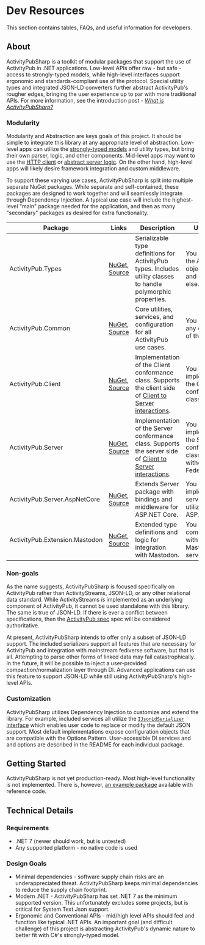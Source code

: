 # Dev Resources

This section contains tables, FAQs, and useful information for developers.

## About
ActivityPubSharp is a toolkit of modular packages that support the use of ActivityPub in .NET applications.
Low-level APIs offer raw - but safe - access to strongly-typed models, while high-level interfaces support ergonomic and standards-compliant use of the protocol.
Special utility types and integrated JSON-LD converters further abstract ActivityPub's rougher edges, bringing the user experience up to par with more traditional APIs.
For more information, see the introduction post - [*What is ActivityPubSharp?*](https://github.com/warriordog/ActivityPubSharp/discussions/63)

### Modularity
Modularity and Abstraction are keys goals of this project.
It should be simple to integrate this library at any appropriate level of abstraction.
Low-level apps can utilize the [strongly-typed models](https://github.com/warriordog/ActivityPubSharp/blob/main/Source/ActivityPub.Types) and utility types, but bring their own parser, logic, and other components.
Mid-level apps may want to use the [HTTP client](https://github.com/warriordog/ActivityPubSharp/blob/main/Source/ActivityPub.Client) or [abstract server logic](https://github.com/warriordog/ActivityPubSharp/blob/main/Source/ActivityPub.Server).
On the other hand, high-level apps will likely desire framework integration and custom middleware.

To support these varying use cases, ActivityPubSharp is split into multiple separate NuGet packages.
While separate and self-contained, these packages are designed to work together and will seamlessly integrate through Dependency Injection.
A typical use case will include the highest-level "main" package needed for the application, and then as many "secondary" packages as desired for extra functionality.

| Package                        | Links                                                                                                                   | Description                                                                                                                                                                    | Use Case                                                                       |
|--------------------------------|-------------------------------------------------------------------------------------------------------------------------|--------------------------------------------------------------------------------------------------------------------------------------------------------------------------------|--------------------------------------------------------------------------------|
| ActivityPub.Types              | [NuGet](https://www.nuget.org/packages/ActivityPub.Types), [Source](https://github.com/warriordog/ActivityPubSharp/blob/main/Source/ActivityPub.Types)                           | Serializable type definitions for ActivityPub types. Includes utility classes to handle polymorphic properties.                                                                | You only need the ActivityPub object types, and nothing else.                  |
| ActivityPub.Common             | [NuGet](https://www.nuget.org/packages/ActivityPub.Common), [Source](https://github.com/warriordog/ActivityPubSharp/blob/main/Source/ActivityPub.Common)                         | Core utilities, services, and configuration for all ActivityPub use cases.                                                                                                     | You are using any other part of this library.                                  |
| ActivityPub.Client             | [NuGet](https://www.nuget.org/packages/ActivityPub.Client), [Source](https://github.com/warriordog/ActivityPubSharp/blob/main/Source/ActivityPub.Client)                         | Implementation of the Client conformance class. Supports the client side of [Client to Server interactions](https://www.w3.org/TR/activitypub/#client-to-server-interactions). | You are implementing the Client conformance class.                             |
| ActivityPub.Server             | [NuGet](https://www.nuget.org/packages/ActivityPub.Server), [Source](https://github.com/warriordog/ActivityPubSharp/blob/main/Source/ActivityPub.Server)                         | Implementation of the Server conformance class. Supports the server side of [Client to Server interactions](https://www.w3.org/TR/activitypub/#client-to-server-interactions). | You are implementing the Server conformance class, with or without Federation. |
| ActivityPub.Server.AspNetCore  | [NuGet](https://www.nuget.org/packages/ActivityPub.Server.AspNetCore), [Source](https://github.com/warriordog/ActivityPubSharp/blob/main/Source/ActivityPub.Server.AspNetCore)   | Extends Server package with bindings and middleware for ASP.NET Core.                                                                                                          | You are implementing a server that will utilize ASP.NET.                       |
| ActivityPub.Extension.Mastodon | [NuGet](https://www.nuget.org/packages/ActivityPub.Extension.Mastodon), [Source](https://github.com/warriordog/ActivityPubSharp/blob/main/Source/ActivityPub.Extension.Mastodon) | Extended type definitions and logic for integration with Mastodon.                                                                                                             | You are communicating with a Mastodon server.                                  |

### Non-goals
As the name suggests, ActivityPubSharp is focused specifically on ActivityPub rather than ActivityStreams, JSON-LD, or any other relational data standard.
While ActivityStreams *is* implemented as an underlying component of ActivityPub, it cannot be used standalone with this library.
The same is true of JSON-LD.
If there is ever a conflict between specifications, then the [ActivityPub spec](https://www.w3.org/TR/activitypub/) spec will be considered authoritative.

At present, ActivityPubSharp intends to offer only a subset of JSON-LD support.
The included serializers support all features that are necessary for ActivityPub and integration with mainstream fediverse software, but that is all.
Attempting to parse other forms of linked data may fail catastrophically.
In the future, it will be possible to inject a user-provided compaction/normalization layer through DI.
Advanced applications can use this feature to support JSON-LD while still using ActivityPubSharp's high-level APIs.

### Customization
ActivityPubSharp utilizes Dependency Injection to customize and extend the library.
For example, included services all utilize the [`IJsonLdSerializer` interface](https://github.com/warriordog/ActivityPubSharp/blob/main/Source/ActivityPub.Types/Conversion/JsonLdSerializer.cs) which enables user code to replace or modify the default JSON support.
Most default implementations expose configuration objects that are compatible with the Options Pattern.
User-accessible DI services and and options are described in the README for each individual package.

## Getting Started

ActivityPubSharp is not yet production-ready.
Most high-level functionality is not implemented.
There is, however, [an example package](https://github.com/warriordog/ActivityPubSharp/blob/main/Example) available with reference code.

## Technical Details

### Requirements
* .NET 7 (newer should work, but is untested)
* Any supported platform - no native code is used

### Design Goals
* Minimal dependencies - software supply chain risks are an underappreciated threat. ActivityPubSharp keeps minimal dependencies to reduce the supply chain footprint.
* Modern .NET - ActivityPubSharp has set .NET 7 as the minimum supported version. This unfortunately excludes some projects, but is critical for System.Text.Json support.
* Ergonomic and Conventional APIs - mid/high level APIs should feel and function like typical .NET APIs. An important goal (and difficult challenge) of this project is abstracting ActivityPub's dynamic nature to better fit with C#'s strongly-typed model.
